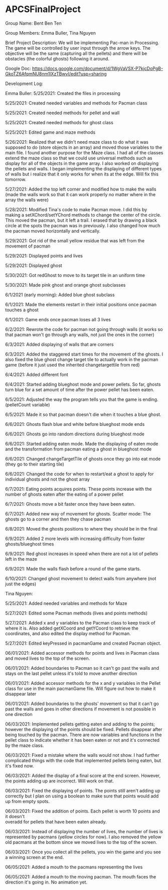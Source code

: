 # APCSFinalProject
Group Name: Bent Ben Ten

Group Members: Emma Buller, Tina Nguyen

Brief Project Description: We will be implementing Pac-man in Processing. The game will be controlled by user input through the arrow keys. The objective will be the same (capturing all the pellets) and there will be obstacles (the colorful ghosts) following it around.

Google Doc: https://docs.google.com/document/d/1WgVaVSX-P7kjcDoPgB-GkoTZ6AfqmNU8nm1lXzTBwvI/edit?usp=sharing

Development Log:

Emma Buller:
5/25/2021: Created the files in processing

5/25/2021: Created needed variables and methods for Pacman class

5/25/2021: Created needed methods for pellet and wall

5/25/2021: Created needed methods for ghost class

5/25/2021: Edited game and maze methods

5/26/2021: Realized that we didn't need maze class to do
what it was supposed to do (store objects in an array) and
moved those variables to the main file. I found another
purpose for the Maze class. I had all of the classes
extend the maze class so that we could use universal methods
such as display for all of the objects in the game array.
I also worked on displaying the pellets and walls. I began
implementing the displaying of different types of walls
but i realize that it only works for when its at the edge.
Will fix this tomorrow.

5/27/2021: Added the top left corner and modified how to make the walls (made the walls work so that it can work properly no matter where in the array the walls were)

5/28/2021: Modified Tina's code to make Pacman move. I did this by making a setXChord/setYChord methods to change the center of the circle. This moved the pacman, but it left a trail. I erased that by drawing a black circle at the spots the pacman was in previously. I also changed how much the pacman moved horizontally and vertically.

5/29/2021: Got rid of the small yellow residue that was left
from the movement of pacman

5/29/2021: Displayed points and lives

5/29/2021: Displayed ghost

5/30/2021: Got redGhost to move to its target tile in an uniform time

5/30/2021: Made pink ghost and orange ghost subclasses

6/1/2021 (early morning): Added blue ghost subclass

6/1/2021: Made the elements restart in their initial positions once pacman touches a ghost

6/1/2021: Game ends once pacman loses all 3 lives

6/2/2021: Rewrote the code for pacman not going through walls (it works so that pacman won't go through any walls, not just the ones in the corner)

6/3/2021: Added displaying of walls that are corners

6/3/2021: Added the staggered start times for the movement of the ghosts. I also fixed the blue ghost change target tile to actually work in the pacman game (before it just used the inherited changetargettile from red)

6/4/2021: Added different font

6/4/2021: Started adding blueghost mode and power pellets. So far, ghosts turn blue for a set amount of time after the power pellet has been eaten.

6/5/2021: Adjusted the way the program tells you that the game is ending. (pelletCount variable)

6/5/2021: Made it so that pacman doesn't die when it touches a blue ghost.

6/6/2021: Ghosts flash blue and white before blueghost mode ends

6/6/2021: Ghosts go into random directions during blueghost mode

6/6/2021: Started adding eaten mode. Made the displaying of eaten mode and the transformation from pacman eating a ghost in blueghost mode

6/6/2021: Changed changeTargetTile of ghosts once they go into eat mode (they go to their starting tile)

6/6/2021: Changed the code for when to restart/eat a ghost to apply for individual ghosts and not the ghost array

6/7/2021: Eating points acquires points. These points increase with the number of ghosts eaten after the eating of a power pellet

6/7/2021: Ghosts move a bit faster once they have been eaten.

6/7/2021: Added new way of movement for ghosts. Scatter mode: The ghosts go to a corner and then they chase pacman

6/8/2021: Moved the ghosts positions to where they should be in the final

6/9/2021: Added 2 more levels with increasing difficulty from faster ghosts/blueghost times

6/9/2021: Red ghost increases in speed when there are not a lot of pellets left in the maze

6/9/2021: Made the walls flash before a round of the game starts.

6/10/2021: Changed ghost movement to detect walls from anywhere (not just the edges)

Tina Nguyen:

5/25/2021: Added needed variables and methods for Maze

5/27/2021: Edited some Pacman methods (lives and points methods)

5/27/2021: Added x and y variables to the Pacman class to keep track of
where it is. Also added getXCoord and getYCoord to retrieve the coordinates,
and also edited the display method for Pacman.

5/27/2021: Edited keyPressed in pacmanGame and created Pacman object.

06/01/2021: Added accessor methods for points and lives in Pacman class and
moved lives to the top of the screen.

06/01/2021: Added boundaries to Pacman so it can't go past the walls and
stays on the last pellet unless it's told to move another direction

06/01/2021: Added accessor methods for the x and y variables in the Pellet
class for use in the main pacmanGame file. Will figure out how to make it
disappear later

06/01/2021: Added boundaries to the ghosts' movement so that it can't go past
the walls and goes in other directions if movement is not possible in one
direction

06/03/2021: Implemented pellets getting eaten and adding to the points; however
the displaying of the points should be fixed. Pellets disappear after being touched
by the pacman. There are now variables and functions in the pellet class to indicate
whether it has been eaten or not and it's connected by the maze class.

06/03/2021: Fixed a mistake where the walls would not show. I had further complicated
things with the code that implemented pellets being eaten, but it's fixed now.

06/03/2021: Added the display of a final score at the end screen. However, the points
adding up are incorrect. Will work on that.

06/03/2021: Fixed the displaying of points. The points still aren't adding up correctly
but I plan on using a boolean to make sure that points would add up from empty spots.

06/03/2021: Fixed the addition of points. Each pellet is worth 10 points and it doesn't  
overadd for pellets that have been eaten already.

06/03/2021: Instead of displaying the number of lives, the number of lives is represented
by pacmans (yellow circles for now). I also removed the yellow old pacmans at the bottom
since we moved lives to the top of the screen.

06/03/2021: Once you collect all the pellets, you win the game and you see a winning screen
at the end.

06/05/2021: Added a mouth to the pacmans representing the lives

06/05/2021: Added a mouth to the moving pacman. The mouth faces the direction it's
going in. No animation yet.
